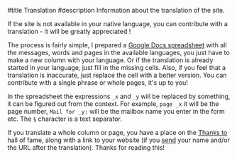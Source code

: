 #title Translation
#description Information about the translation of the site.

If the site is not available in your native language, you can
contribute with a translation - it will be greatly appreciated !

The process is fairly simple, I prepared a [Google Docs spreadsheet](https://docs.google.com/spreadsheet/ccc?key=0ArXaEexy-UBldGZyaGFyVVNzM3lwbDRJWTRHNmp1Ync)
with all the messages, words and pages in the available languages, you
just have to make a new column with your language.  Or if the
translation is already started in your language, just fill in the
missing cells.  Also, if you feel that a translation is inaccurate,
just replace the cell with a better version.  You can contribute with
a single phrase or whole pages, it's up to you!

In the spreadsheet the expressions `_x` and `_y` will be replaced by something, it can be
figured out from the context. For example, `page _x` it will be the
page number, `Mail for _y:` will be the mailbox name you enter in the
form etc.  The `§` character is a text separator.

If you translate a whole column or page, you have a place on the
[Thanks to](/thanksto.html) hall of fame, along with a link to your
website (if you [send](/contact.html) your name and/or the URL after the translation).
Thanks for reading this!
